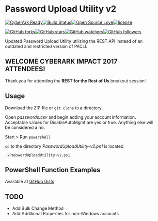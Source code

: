 # Password Upload Utility v2

[![CyberArk Ready](https://img.shields.io/badge/CyberArk-ready-blue.svg)](https://www.cyberark.com)[![Build Status](http://poop.joe-garcia.com:8080/buildStatus/icon?job=PasswordUploadUtility-v2)](https://github.com/infamousjoeg/PasswordUploadUtility-v2/)[![Open Source Love](https://badges.frapsoft.com/os/v1/open-source.svg?v=103)](https://github.com/ellerbrock/open-source-badges/)[![license](https://img.shields.io/github/license/mashape/apistatus.svg)](https://opensource.org/licenses/mit-license.php)

[![GitHub forks](https://img.shields.io/github/forks/badges/shields.svg?style=social&label=Fork)](https://github.com/infamousjoeg/PasswordUploadUtility-v2/fork)[![GitHub stars](https://img.shields.io/github/stars/badges/shields.svg?style=social&label=Star)](https://github.com/infamousjoeg/PasswordUploadUtility-v2)[![GitHub watchers](https://img.shields.io/github/watchers/badges/shields.svg?style=social&label=Watch)](https://github.com/infamousjoeg/PasswordUploadUtility-v2/subscription)[![GitHub followers](https://img.shields.io/github/followers/espadrine.svg?style=social&label=Follow)](https://github.com/infamousjoeg)

Updated Password Upload Utility utilizing the REST API instead of an outdated and restricted version of PACLI.

## WELCOME CYBERARK IMPACT 2017 ATTENDEES!

Thank you for attending the **REST for the Rest of Us** breakout session!

## Usage

Download the ZIP file or ```git clone``` to a directory.

Open _passwords.csv_ and begin adding your account information.  Acceptable values for DisableAutoMgmt are yes or true.  Anything else will be considered a no.

Start > Run ```powershell```

```cd``` to the directory _PasswordUploadUtility-v2.ps1_ is located.

```.\PasswordUploadUtility-v2.ps1```

## PowerShell Function Examples

Available at [GitHub Gists](https://gist.github.com/infamousjoeg/9fd1ae60cdea88ac18dbbc49cf2bfe34)

## TODO

* Add Bulk Change Method
* Add Additional Properties for non-Windows accounts
